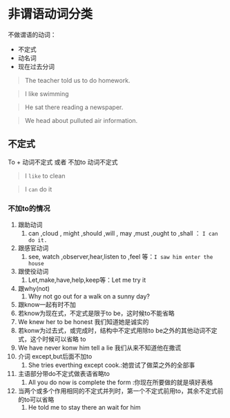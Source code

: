 # 非谓语动词分类

不做谓语的动词：

- 不定式
- 动名词
- 现在过去分词

> The teacher told us to do homework.

> I like swimming

> He sat there reading a newspaper.

> We head about pulluted air information.

## 不定式

To + 动词不定式  或者 不加to 动词不定式

> I `like` to clean

> I `can` do it

### 不加to的情况

1. 跟助动词 
   1. can ,cloud , might ,should ,will , may ,must ,ought to ,shall ： `I can do it.`
2. 跟感官动词
   1. see, watch ,observer,hear,listen to ,feel 等：`I saw him enter the house`
3. 跟使役动词
   1. Let,make,have,help,keep等：Let me try it
4. 跟why(not)
   1. Why not go out for a walk on a sunny day?
5.  跟know一起有时不加
   1. 若know为现在式，不定式是限于to be，这时候to不能省略
   2. We knew her to be honest 我们知道她是诚实的
   3. 若konw为过去式，或完成时，结构中不定式用除to be之外的其他动词不定式，这个时候可以省略 to
   4. We have never konw him tell a lie 我们从来不知道他在撒谎
6. 介词 except,but后面不加to
   1. She tries everthing except cook.:她尝试了做菜之外的全部事
7. 主语部分带do不定式做表语省略to
   1. All you do now is complete the form :你现在所要做的就是填好表格
8. 当两个或多个作用相同的不定式并列时，第一个不定式前用to，其余不定式前的to可以省略
   1. He told me to stay there an wait for him

 
